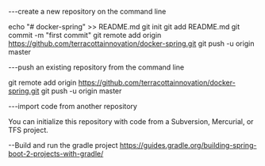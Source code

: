 ---create a new repository on the command line

echo "# docker-spring" >> README.md
git init
git add README.md
git commit -m "first commit"
git remote add origin https://github.com/terracottainnovation/docker-spring.git
git push -u origin master

---push an existing repository from the command line

git remote add origin https://github.com/terracottainnovation/docker-spring.git
git push -u origin master

---import code from another repository

You can initialize this repository with code from a Subversion, Mercurial, or TFS project.


--Build and run the gradle project
https://guides.gradle.org/building-spring-boot-2-projects-with-gradle/
